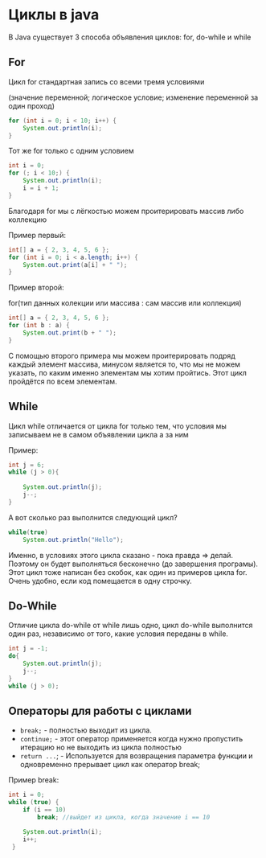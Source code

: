 
# Циклы в java
В Java существует 3 способа объявления циклов: for, do-while и while

## For
Цикл for стандартная запись со всеми тремя условиями

(значение переменной; логическое условие; изменение переменной за один проход)
```java
for (int i = 0; i < 10; i++) {
    System.out.println(i);
}
```

Тот же for только с одним условием
```java
int i = 0;
for (; i < 10;) {
    System.out.println(i);
    i = i + 1;
}
```

Благодаря for мы с лёгкостью можем проитерировать массив либо коллекцию

Пример первый:
```java
int[] a = { 2, 3, 4, 5, 6 };
for (int i = 0; i < a.length; i++) {
    System.out.print(a[i] + " ");
}
```

Пример второй:

for(тип данных колекции или массива : сам массив или коллекция)
```java
int[] a = { 2, 3, 4, 5, 6 };
for (int b : a) {
    System.out.print(b + " ");
}
```
С помощью второго примера мы можем проитерировать подряд каждый элемент массива, минусом является то, что мы не можем указать, по каким именно элементам мы хотим пройтись. Этот цикл пройдётся по всем элементам.

## While
Цикл while отличается от цикла for только тем, что условия мы записываем не в самом объявлении цикла а за ним

Пример:
```java
int j = 6;
while (j > 0){
 
    System.out.println(j);
    j--;
}
```
А вот сколько раз выполнится следующий цикл?
```java
while(true)
    System.out.println("Hello");
```

Именно, в условиях этого цикла сказано - пока правда => делай. Поэтому он будет выполняться бесконечно (до завершения програмы). Этот цикл тоже написан без скобок, как один из примеров цикла for. Очень удобно, если код помещается в одну строчку.

## Do-While

Отличие цикла do-while от while лишь одно, цикл do-while выполнится один раз, независимо от того, какие условия переданы в while.

```java
int j = -1;
do{
    System.out.println(j);
    j--;
}
while (j > 0);
```

## Операторы для работы с циклами
* ```break;``` -  полностью выходит из цикла.
* ```continue;``` - этот оператор применяется когда нужно пропустить итерацию но не выходить из цикла полностью
* ```return ...```; - Используется для возвращения параметра функции и одновременно прерывает цикл как оператор break;

Пример break:
```java
int i = 0;
while (true) {
	if (i == 10)
		break; //выйдет из цикла, когда значение i == 10

    System.out.println(i);
	i++;
 }
```
